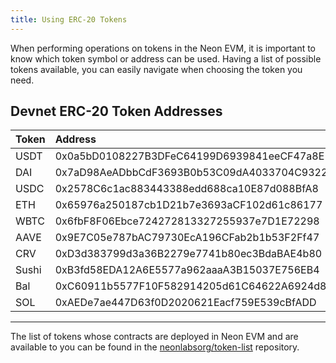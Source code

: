 ```yaml
---
title: Using ERC-20 Tokens
---
```


When performing operations on tokens in the Neon EVM, it is important to know which token symbol or address can be used. Having a list of possible tokens available, you can easily navigate when choosing the token you need.

## Devnet ERC-20 Token Addresses

|Token|Address                                   |
|-----|:-----------------------------------------|
|USDT |0x0a5bD0108227B3DFeC64199D6939841eeCF47a8E|
|DAI  |0x7aD98AeADbbCdF3693B0b53C09dA4033704C9322|
|USDC |0x2578C6c1ac883443388edd688ca10E87d088BfA8|
|ETH  |0x65976a250187cb1D21b7e3693aCF102d61c86177|
|WBTC |0x6fbF8F06Ebce724272813327255937e7D1E72298|
|AAVE |0x9E7C05e787bAC79730EcA196CFab2b1b53F2Ff47|
|CRV  |0xD3d383799d3a36B2279e7741b80ec3BdaBAE4b80|
|Sushi|0xB3fd58EDA12A6E5577a962aaaA3B15037E756EB4|
|Bal  |0xC60911b5577F10F582914205d61C64622A6924d8|
|SOL  |0xAEDe7ae447D63f0D2020621Eacf759E539cBfADD|

---

The list of tokens whose contracts are deployed in Neon EVM and are available to you can be found in the [neonlabsorg/token-list](https://github.com/neonlabsorg/token-list/) repository.
